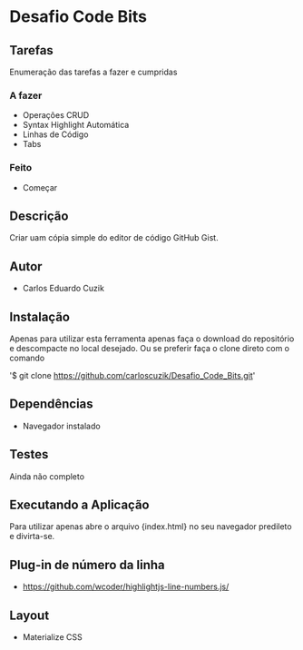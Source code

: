 # Desafio Code Bits

## Tarefas
Enumeração das tarefas a fazer e cumpridas

### A fazer
- Operações CRUD
- Syntax Highlight Automática
- Linhas de Código
- Tabs

### Feito
- Começar

## Descrição
Criar uam cópia simple do editor de código GitHub Gist.

## Autor
- Carlos Eduardo Cuzik

## Instalação
Apenas para utilizar esta ferramenta apenas faça o download do repositório e descompacte no local desejado. Ou se preferir faça o clone direto com o comando 

'$ git clone https://github.com/carloscuzik/Desafio_Code_Bits.git'

## Dependências
- Navegador instalado

## Testes
Ainda não completo

## Executando a Aplicação
Para utilizar apenas abre o arquivo {index.html} no seu navegador predileto e divirta-se.

## Plug-in de número da linha
- https://github.com/wcoder/highlightjs-line-numbers.js/

## Layout
- Materialize CSS